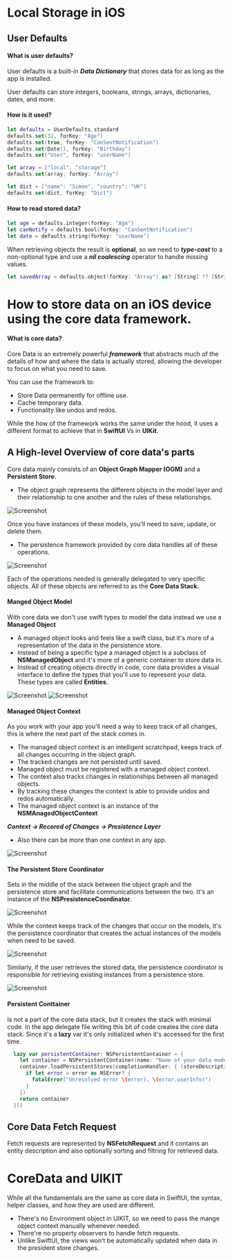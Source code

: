 # Local Storage in iOS

## User Defaults
#### What is user defaults?
User defaults is a built-in ***Data Dictionary*** that stores data for as long as the app is installed.

User defaults can store integers, booleans, strings, arrays, dictionaries, dates, and more.

#### How is it used?
```swift
let defaults = UserDefaults.standard
defaults.set(32, forKey: "Age")
defaults.set(true, forKey: "CanSentNotification")
defaults.set(Date(), forKey: "Birthday")
defaults.set("User", forKey: "userName")
```

```swift
let array = ["local", "storage"]
defaults.set(array, forKey: "Array")

let dict = ["name": "Simon", "country": "UK"]
defaults.set(dict, forKey: "Dict")
```
#### How to read stored data?
```swift
let age = defaults.integer(forKey: "Age")
let canNotify = defaults.bool(forKey: "CanSentNotification")
let date = defaults.string(forKey: "userName")
```
When retrieving objects the result is **optional**, so we need to ***type-cast*** to a non-optional type and use a ***nil coalescing*** operator to handle missing values.

```swift
let savedArray = defaults.object(forKey: "Array") as? [String] ?? [String]()
```








# How to store data on an iOS device using the core data framework.
#### What is core data?
Core Data is an extremely powerful ***framework*** that abstracts much of the details of how and where the data is actually stored, allowing the developer to focus on what you need to save.

You can use the framework to: 
- Store Data permanently for offline use.
- Cache temporary data.
- Functionality like undos and redos.

While the how of the framework works the same under the hood, it uses a different format to achieve that in **SwiftUI** Vs in **UIKit**.

## A High-level Overview of core data's parts
Core data mainly consists of an **Object Graph Mapper (OGM)** and a **Persistent Store**.

- The object graph represents the different objects in the model layer and their relationship to one another and the rules of these relationships.

![Screenshot](https://github.com/AyaEMahmoud/LocalStorageiOS/blob/main/Screen%20Shot%202021-03-22%20at%2010.20.23%20AM.png)


Once you have instances of these models, you'll need to save, update, or delete them. 

- The persistence framework provided by core data handles all of these operations.

![Screenshot](https://github.com/AyaEMahmoud/LocalStorageiOS/blob/main/Screen%20Shot%202021-03-22%20at%2010.29.15%20AM.png)


Each of the operations needed is generally delegated to very specific objects. All of these objects are referred to as the **Core Data Stack**. 

#### Manged Object Model
With core data we don't use swift types to model the data instead we use a **Managed Object**
- A managed object looks and feels like a swift class, but it's more of a representation of the data in the persistence store.
- Instead of being a specific type a managed object is a subclass of **NSManagedObject** and it's more of a generic container to store data in.
- Instead of creating objects directly in code, core data provides a visual interface to define the types that you'll use to represent your data. These types are called **Entities**.

![Screenshot](https://github.com/AyaEMahmoud/LocalStorageiOS/blob/main/Screen%20Shot%202021-03-22%20at%2010.46.33%20AM.png)
![Screenshot](https://github.com/AyaEMahmoud/LocalStorageiOS/blob/main/Screen%20Shot%202021-03-22%20at%2010.54.50%20AM.png)

#### Managed Object Context
As you work with your app you'll need a way to keep track of all changes, this is where the next part of the stack comes in.
- The managed object context is an intelligent scratchpad, keeps track of all changes occurring in the object graph. 
- The tracked changes are not persisted until saved.
- Managed object must be registered with a managed object context.
- The context also tracks changes in relationships between all managed objects.
- By tracking these changes the context is able to provide undos and redos automatically.
- The managed object context is an instance of the **NSMAnagedObjectContext**

***Context -> Recored of Changes -> Presistence Layer***

- Also there can be more than one context in any app.


![Screenshot](https://github.com/AyaEMahmoud/LocalStorageiOS/blob/main/Screen%20Shot%202021-03-22%20at%2010.59.10%20AM.png)


#### The Persistent Store Coordinator
Sets in the middle of the stack between the object graph and the persistence store and facilitate communications between the two.
It's an instance of the **NSPresistenceCoordinator**.


![Screenshot](https://github.com/AyaEMahmoud/LocalStorageiOS/blob/main/Screen%20Shot%202021-03-22%20at%2011.27.09%20AM.png)


While the context keeps track of the changes that occur on the models, it's the persistence coordinator that creates the actual instances of the models when need to be saved.


![Screenshot](https://github.com/AyaEMahmoud/LocalStorageiOS/blob/main/Screen%20Shot%202021-03-22%20at%201.46.39%20PM.png)


Similarly, if the user retrieves the stored data, the persistence coordinator is responsible for retrieving existing instances from a persistence store.


![Screenshot](https://github.com/AyaEMahmoud/LocalStorageiOS/blob/main/Screen%20Shot%202021-03-22%20at%201.46.39%20PM.png)


#### Persistent Conttainer
Is not a part of the core data stack, but it creates the stack with minimal code. In the app delegate file writing this bit of code creates the core data stack.
Since it's a **lazy** var it's only initialized when it's accessed for the first time.

```Swift
  lazy var persistentContainer: NSPersistentContainer = {
    let container = NSPersistentContainer(name: "Name of your data model file")
    container.loadPersistentStores(completionHandler: { (storeDescription, error) in
      if let error = error as NSError? {
        fatalError("Unresolved error \(error), \(error.userInfo)")
      }
    })
    return container
  }()
```


## Core Data Fetch Request
Fetch requests are represented by **NSFetchRequest** and it contains an entity description and also optionally sorting and filtring for retrieved data.






# CoreData and UIKIT

While all the fundamentals are the same as core data in SwiftUI, the syntax, helper classes, and how they are used are different.
- There's no Environment object in UIKIT, so we need to pass the mange object context manually whenever needed.
- There're no property observers to handle fetch requests.
- Unlike SwiftUI, the views won’t be automatically updated when data in the president store changes.


